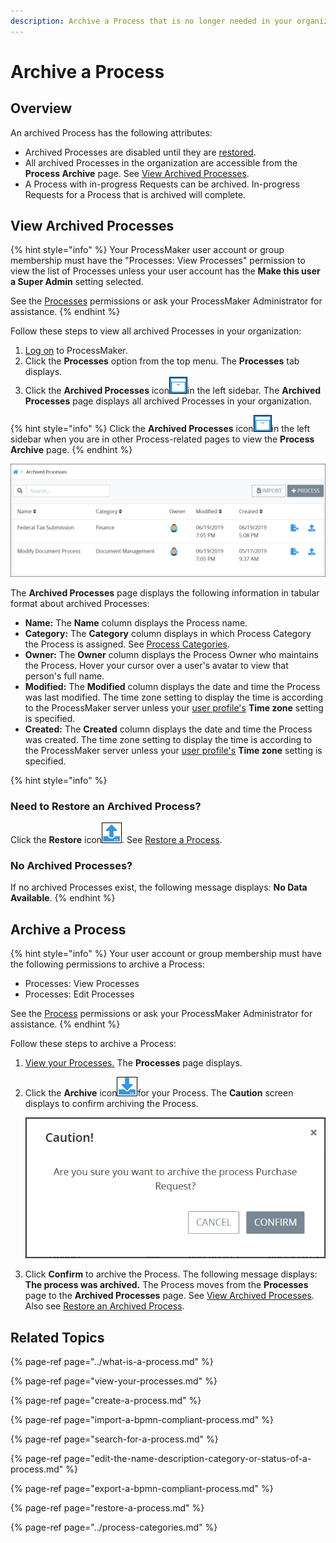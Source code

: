 ```yaml
---
description: Archive a Process that is no longer needed in your organization.
---
```


# Archive a Process

## Overview

An archived Process has the following attributes:

* Archived Processes are disabled until they are [restored](restore-a-process.md#restore-a-process).
* All archived Processes in the organization are accessible from the **Process Archive** page. See [View Archived Processes](remove-a-process.md#view-archived-processes).
* A Process with in-progress Requests can be archived. In-progress Requests for a Process that is archived will complete.

## View Archived Processes

{% hint style="info" %}
Your ProcessMaker user account or group membership must have the "Processes: View Processes" permission to view the list of Processes unless your user account has the **Make this user a Super Admin** setting selected.

See the [Processes](../../../processmaker-administration/permission-descriptions-for-users-and-groups.md#processes) permissions or ask your ProcessMaker Administrator for assistance.
{% endhint %}

Follow these steps to view all archived Processes in your organization:

1. [Log on](../../../using-processmaker/log-in.md#log-in) to ProcessMaker.
2. Click the **Processes** option from the top menu. The **Processes** tab displays.
3. Click the **Archived Processes** icon![](../../../.gitbook/assets/archived-processes-icon-processes.png)in the left sidebar. The **Archived Processes** page displays all archived Processes in your organization.

{% hint style="info" %}
Click the **Archived Processes** icon![](../../../.gitbook/assets/archived-processes-icon-processes.png)in the left sidebar when you are in other Process-related pages to view the **Process Archive** page.
{% endhint %}

![&quot;Process Archive&quot; page contains all archived Processes in your organization](../../../.gitbook/assets/process-archive-page-processes.png)

The **Archived Processes** page displays the following information in tabular format about archived Processes:

* **Name:** The **Name** column displays the Process name.
* **Category:** The **Category** column displays in which Process Category the Process is assigned. See [Process Categories](../process-categories.md).
* **Owner:** The **Owner** column displays the Process Owner who maintains the Process. Hover your cursor over a user's avatar to view that person's full name.
* **Modified:** The **Modified** column displays the date and time the Process was last modified. The time zone setting to display the time is according to the ProcessMaker server unless your [user profile's](../../../using-processmaker/profile-settings.md#change-your-profile-settings) **Time zone** setting is specified.
* **Created:** The **Created** column displays the date and time the Process was created. The time zone setting to display the time is according to the ProcessMaker server unless your [user profile's](../../../using-processmaker/profile-settings.md#change-your-profile-settings) **Time zone** setting is specified.

{% hint style="info" %}
### Need to Restore an Archived Process?

Click the **Restore** icon![](../../../.gitbook/assets/restore-process-icon-processes-page-processes.png). See [Restore a Process](restore-a-process.md#restore-an-archived-process).

### No Archived Processes?

If no archived Processes exist, the following message displays: **No Data Available**.
{% endhint %}

## Archive a Process

{% hint style="info" %}
Your user account or group membership must have the following permissions to archive a Process:

* Processes: View Processes
* Processes: Edit Processes

See the [Process](../../../processmaker-administration/permission-descriptions-for-users-and-groups.md#processes) permissions or ask your ProcessMaker Administrator for assistance.
{% endhint %}

Follow these steps to archive a Process:

1. [View your Processes.](./#view-your-processes) The **Processes** page displays.
2. Click the **Archive** icon![](../../../.gitbook/assets/archive-process-icon-processes-page-processes.png)for your Process. The **Caution** screen displays to confirm archiving the Process.  

   ![](../../../.gitbook/assets/archive-process-confirmation-processes.png)

3. Click **Confirm** to archive the Process. The following message displays: **The process was archived.** The Process moves from the **Processes** page to the **Archived Processes** page. See [View Archived Processes](remove-a-process.md#view-archived-processes). Also see [Restore an Archived Process](restore-a-process.md#restore-a-process).

## Related Topics

{% page-ref page="../what-is-a-process.md" %}

{% page-ref page="view-your-processes.md" %}

{% page-ref page="create-a-process.md" %}

{% page-ref page="import-a-bpmn-compliant-process.md" %}

{% page-ref page="search-for-a-process.md" %}

{% page-ref page="edit-the-name-description-category-or-status-of-a-process.md" %}

{% page-ref page="export-a-bpmn-compliant-process.md" %}

{% page-ref page="restore-a-process.md" %}

{% page-ref page="../process-categories.md" %}

